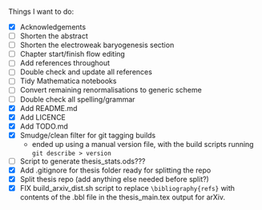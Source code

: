 Things I want to do:

- [x] Acknowledgements
- [ ] Shorten the abstract
- [ ] Shorten the electroweak baryogenesis section
- [ ] Chapter start/finish flow editing
- [ ] Add references throughout
- [ ] Double check and update all references
- [ ] Tidy Mathematica notebooks
- [ ] Convert remaining renormalisations to generic scheme
- [ ] Double check all spelling/grammar
- [x] Add README.md
- [x] Add LICENCE
- [x] Add TODO.md
- [x] Smudge/clean filter for git tagging builds
    - ended up using a manual version file, with the build scripts running `git describe > version`
- [ ] Script to generate thesis_stats.ods???
- [x] Add .gitignore for thesis folder ready for splitting the repo
- [x] Split thesis repo (add anything else needed before split?)
- [x] FIX build_arxiv_dist.sh script to replace `\bibliography{refs}` with contents of the .bbl file in the thesis_main.tex output for arXiv.
